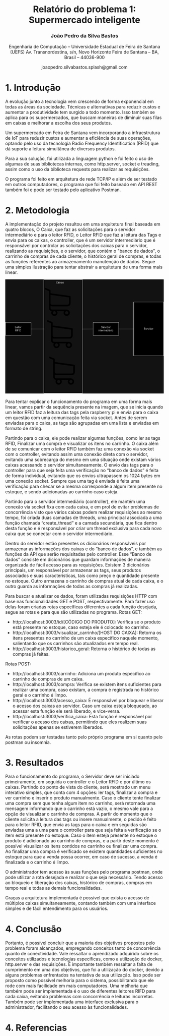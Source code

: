 <div align="center">
  <h1>
      Relatório do problema 1: Supermercado inteligente
  </h1>

  <h3>
    João Pedro da Silva Bastos
  </h3>

  <p>
    Engenharia de Computação – Universidade Estadual de Feira de Santana (UEFS)
    Av. Transnordestina, s/n, Novo Horizonte
    Feira de Santana – BA, Brasil – 44036-900
  </p>

  <center>joaopedro.silvabastos.splash@gmail.com</center>

</div>

# 1. Introdução

A evolução junto a tecnologia vem crescendo de forma exponencial em todas as áreas da sociedade. Técnicas e alternativas para reduzir custos e aumentar a produtividade tem surgido a todo momento. Isso também se aplica para os supermercados, que buscam maneiras de diminuir suas filas em caixas e melhorar a escolha dos seus produtos.

Um supermercado em Feira de Santana vem incorporando a infraestrutura de IoT para reduzir custos e aumentar a eficiência de suas operações, optando pelo uso da tecnologia Radio Frequency Identification (RFID) que dá suporte a leitura simultânea de diversos produtos.

Para a sua solução, foi utilizada a linguagem python e foi feito o uso de algumas de suas bibliotecas internas, como http.server, socket e treading, assim como o uso da biblioteca requests para realizar as requisições.

O programa foi feito em arquitetura de rede TCP/IP e além de ser testado em outros computadores, o programa que foi feito baseado em API REST também foi e pode ser testado pelo aplicativo Postman.

# 2. Metodologia

A implementação do projeto resultou em uma arquitetura final baseada em quatro blocos, O Caixa, que faz as solicitações para o servidor intermediário e para o leitor RFID, o Leitor RFID que faz a leitura das Tags e envia para os caixas, o controller, que é um servidor intermediário que é responsável por controlar as solicitações dos caixas para o servidor, realizando as requisições, e o servidor, que contém o "banco de dados", o carrinho de compras de cada cliente, o histórico geral de compras, e todas as funções referentes ao armazenamento manutenção de dados. Segue uma simples ilustração para tentar abstrair a arquitetura de uma forma mais linear.

![imagem de exemplo](https://github.com/JPBast0z/PBL-Redes/raw/main/ExemploSimplificadoArquitetura.png)

Para tentar explicar o funcionamento do programa em uma forma mais linear, vamos partir da sequência presente na imagem, que se inicia quando um leitor RFID faz a leitura das tags pela raspberry pi e envia para o caixa em questão com uma comunicação feita via socket. Antes de serem enviadas para o caixa, as tags são agrupadas em uma lista e enviadas em formato de string.

Partindo para o caixa, ele pode realizar algumas funções, como ler as tags RFID, Finalizar uma compra e visualizar os itens no carrinho. O caixa além de se comunicar com o leitor RFID também faz uma conexão via socket com o controller, evitando assim uma conexão direta com o servidor, evitando uma sobrecarga do mesmo em uma situação onde existam vários caixas acessando o servidor simultaneamente.
O envio das tags para o controller para que seja feita uma verificação no “banco de dados” é feita de forma individual, evitando que os envios ultrapassem os 1024 bytes em uma conexão socket. Sempre que uma tag é enviada é feita uma verificação para checar se a mesma corresponde a algum item presente no estoque, e sendo adicionadas ao carrinho caso esteja.

Partindo para o servidor intermediário (controller), ele mantém uma conexão via socket fixa com cada caixa, e em prol de evitar problemas de concorrência visto que vários caixas podem realizar requisições ao mesmo tempo, foi criada duas camadas de threads, uma principal associada a uma função chamada “create_thread” e a camada secundária, que fica dentro desta função e é responsável por criar um thread exclusiva para cada novo caixa que se conectar com o servidor intermediário.

Dentro do servidor estão presentes os dicionários responsáveis por armazenar as informações dos caixas e do “banco de dados”, e também as funções da API que serão requisitadas pelo controller.
Esse “Banco de dados” consiste em dicionários que guardam informações de maneira organizada de fácil acesso para as requisições. Existem 3 dicionários principais, um responsável por armazenar as tags, seus produtos associados e suas características, tais como preço e quantidade presente no estoque. Outro armazena o carrinho de compras atual de cada caixa, e o outro guarda as informações de todas as compras já realizadas.

Para buscar e atualizar os dados, foram utilizadas requisições HTTP com base  nas funcionalidades GET e POST, respectivamente. Para fazer uso delas foram criadas rotas específicas diferentes a cada função desejada, segue as rotas e para que são utilizadas no programa.
Rotas GET:

- http://localhost:3003/id/[CÓDIGO DO PRODUTO]: Verifica se o produto está presente no estoque, caso esteja ele é colocado no carrinho.
- http://localhost:3003/visualizar_carrinho/[HOST DO CAIXA]: Retorna os itens presentes no carrinho de um caixa específico naquele momento, salientando que os carrinhos são atualizados em tempo real.
- http://localhost:3003/historico_geral: Retorna o histórico de todas as compras já feitas.

Rotas POST:
- http://localhost:3003/carrinho: Adiciona um produto específico ao carrinho de compras de um caixa.
- http://localhost:3003/compra: Verifica se existem itens suficientes para realizar uma compra, caso existam, a compra é registrada no histórico geral e o carrinho é limpo.
- http://localhost:3003/acesso_caixa: É responsável por bloquear e liberar o acesso dos caixas ao servidor. Caso um caixa esteja bloqueado, ao acessar esta função ele será liberado, e vice-versa.
- http://localhost:3003/verifica_caixa: Esta função é responsável por verificar o acesso dos caixas, permitindo que eles realizem suas solicitações apenas se estiverem liberados.

As rotas podem ser testadas tanto pelo próprio programa em si quanto pelo postman ou insomnia.

# 3. Resultados 

Para o funcionamento do programa, o Servidor deve ser iniciado primeiramente, em seguida o controller e o Leitor RFID e por último os caixas.
Partindo do ponto de vista do cliente, será mostrado um menu interativo simples, que conta com 4 opções: ler tags, finalizar a compra e ver carrinho e inserir o produto manualmente. Caso o cliente tente finalizar uma compra sem que tenha algum item no carrinho, será retornada uma mensagem informando que o carrinho está vazio, o mesmo vale para a opção de visualizar o carrinho de compras.
A partir do momento que o cliente solicita a leitura das tags ou insere manualmente, o pedido é feito para o leitor RFID, que envia as tags para o caixa e em seguidas são enviadas uma a uma para o controller para que seja feita a verificação se o item está presente no estoque. Caso o item esteja presente no estoque o produto é adicionado ao carrinho de compras, e a partir deste momento é possível visualizar os itens contidos no carrinho ou finalizar uma compra.
Ao finalizar uma compra é verificado se existem quantidades suficientes no estoque para que a venda possa ocorrer, em caso de sucesso, a venda é finalizada e o carrinho é limpo.

O administrador tem acesso às suas funções pelo programa postman, onde pode utilizar a rota desejada e realizar o que seja necessário. Tendo acesso ao bloqueio e liberação dos caixas, histórico de compras, compras em tempo real e todas as demais funcionalidades.

Graças a arquitetura implementada é possível que exista o acesso de múltiplos caixas simultaneamente, contando também com uma interface simples e de fácil entendimento para os usuários.

# 4. Conclusão

Portanto, é possível concluir que a maioria dos objetivos propostos pelo problema foram alcançados, empregando conceitos tanto de concorrência quanto de conectividade. Vale ressaltar o aprendizado adquirido sobre os conceitos utilizados e tecnologias específicas, como a utilização de docker, http.server e das requisições.
É importante também ressaltar a falta de cumprimento em uma dos objetivos, que foi a utilização do docker, devido a alguns problemas enfrentados na tentativa de sua utilização.
Isso pode ser proposto como possível melhoria para o sistema, possibilitando que ele rode com mais facilidade em mais computadores. Uma melhoria que também pode ser implementada é o uso de diferentes leitores RIFD para cada caixa, evitando problemas com concorrência e leituras incorretas. Também pode ser implementada uma interface exclusiva para o administrador, facilitando o seu acesso às funcionalidades.

# 4. Referencias
